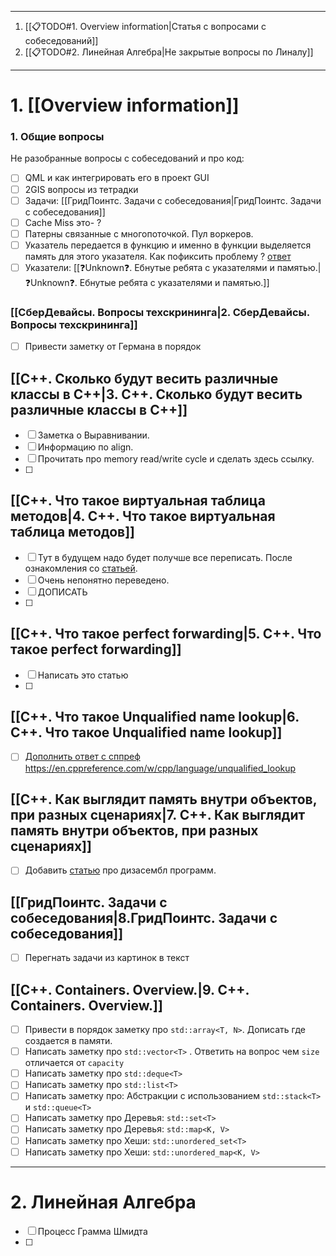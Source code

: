 
---
1. [[📋TODO#1. Overview information|Статья с вопросами с собеседований]]
2. [[📋TODO#2. Линейная Алгебра|Не закрытые вопросы по Линалу]]
---
# 1. [[Overview information]]

### 1. Общие вопросы
Не разобранные вопросы c собеседований и про код:

- [ ] QML и как интегрировать его в проект GUI
- [ ] 2GIS вопросы из тетрадки
- [ ] Задачи: [[ГридПоинтс. Задачи с собеседования|ГридПоинтс. Задачи с собеседования]]
- [ ] Caсhe Miss это- ?
- [ ] Патерны связанные с многопоточкой. Пул воркеров.
- [ ] Указатель передается в функцию и именно в функции выделяется память для этого указателя. Как пофиксить проблему ? [ответ](https://stackoverflow.com/questions/57719575/c-pointer-issue-update-pointer-through-method)
- [ ] Указатели: [[❓Unknown❓. Ебнутые ребята с указателями и памятью.|❓Unknown❓. Ебнутые ребята с указателями и памятью.]]
### [[СберДевайсы. Вопросы техскрининга|2. СберДевайсы. Вопросы техскрининга]]
- [ ] Привести заметку от Германа в порядок
## [[C++. Сколько будут весить различные классы в С++|3. C++. Сколько будут весить различные классы в С++]]
 - [ ] Заметка о Выравнивании.
 - [ ] Информацию по align.
 - [ ] Прочитать про memory read/write cycle и сделать здесь ссылку.
 - [ ] 
## [[С++. Что такое виртуальная таблица методов|4. С++. Что такое виртуальная таблица методов]]
- [ ] Тут в будущем надо будет получше все переписать. После ознакомления со [статьей](https://www.vishalchovatiya.com/memory-layout-of-cpp-object/).
- [ ] Очень непонятно переведено.
- [ ] ДОПИСАТЬ
- [ ] 
## [[C++. Что такое perfect forwarding|5. C++. Что такое perfect forwarding]]
- [ ] Написать это статью
- [ ] 
## [[С++. Что такое Unqualified name lookup|6. С++. Что такое Unqualified name lookup]]
- [ ] [Дополнить ответ с сппреф](https://en.cppreference.com/w/cpp/language/unqualified_lookup#Member%20function%20definition) https://en.cppreference.com/w/cpp/language/unqualified_lookup
## [[С++. Как выглядит память внутри объектов, при разных сценариях|7. С++. Как выглядит память внутри объектов, при разных сценариях]]
- [ ] Добавить [статью](http://www.vishalchovatiya.com/how-c-program-convert-into-assembly/) про дизасембл программ. 
## [[ГридПоинтс. Задачи с собеседования|8.ГридПоинтс. Задачи с собеседования]]
- [ ] Перегнать задачи из картинок в текст
## [[C++. Containers. Overview.|9. C++. Containers. Overview.]]
- [ ] Привести в порядок заметку про `std::array<T, N>`. Дописать где создается в памяти.
- [ ] Написать заметку про `std::vector<T>` . Ответить на вопрос чем `size` отличается от `capacity`
- [ ] Написать заметку про  `std::deque<T>` 
- [ ] Написать заметку про `std::list<T>`
- [ ] Написать заметку про: Абстракции с использованием `std::stack<T>` и `std::queue<T>`
- [ ]  Написать заметку про Деревья: `std::set<T>` 
- [ ]  Написать заметку про  Деревья: `std::map<K, V>`
- [ ]  Написать заметку про Хеши: `std::unordered_set<T>` 
- [ ]  Написать заметку про Хеши: `std::unordered_map<K, V>`
---
# 2. Линейная Алгебра

- [ ] Процесс Грамма Шмидта
- [ ] 